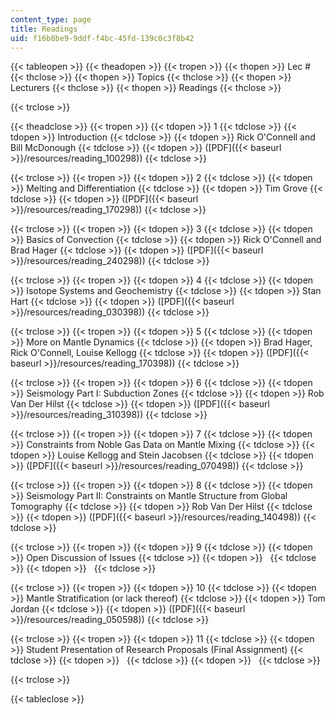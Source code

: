 ```yaml
---
content_type: page
title: Readings
uid: f16b8be9-9ddf-f4bc-45fd-139c0c3f8b42
---
```


{{< tableopen >}}
{{< theadopen >}}
{{< tropen >}}
{{< thopen >}}
Lec #
{{< thclose >}}
{{< thopen >}}
Topics
{{< thclose >}}
{{< thopen >}}
Lecturers
{{< thclose >}}
{{< thopen >}}
Readings
{{< thclose >}}

{{< trclose >}}

{{< theadclose >}}
{{< tropen >}}
{{< tdopen >}}
1
{{< tdclose >}}
{{< tdopen >}}
Introduction
{{< tdclose >}}
{{< tdopen >}}
Rick O'Connell and Bill McDonough
{{< tdclose >}}
{{< tdopen >}}
([PDF]({{< baseurl >}}/resources/reading_100298))
{{< tdclose >}}

{{< trclose >}}
{{< tropen >}}
{{< tdopen >}}
2
{{< tdclose >}}
{{< tdopen >}}
Melting and Differentiation
{{< tdclose >}}
{{< tdopen >}}
Tim Grove
{{< tdclose >}}
{{< tdopen >}}
([PDF]({{< baseurl >}}/resources/reading_170298))
{{< tdclose >}}

{{< trclose >}}
{{< tropen >}}
{{< tdopen >}}
3
{{< tdclose >}}
{{< tdopen >}}
Basics of Convection
{{< tdclose >}}
{{< tdopen >}}
Rick O'Connell and Brad Hager
{{< tdclose >}}
{{< tdopen >}}
([PDF]({{< baseurl >}}/resources/reading_240298))
{{< tdclose >}}

{{< trclose >}}
{{< tropen >}}
{{< tdopen >}}
4
{{< tdclose >}}
{{< tdopen >}}
Isotope Systems and Geochemistry
{{< tdclose >}}
{{< tdopen >}}
Stan Hart
{{< tdclose >}}
{{< tdopen >}}
([PDF]({{< baseurl >}}/resources/reading_030398))
{{< tdclose >}}

{{< trclose >}}
{{< tropen >}}
{{< tdopen >}}
5
{{< tdclose >}}
{{< tdopen >}}
More on Mantle Dynamics
{{< tdclose >}}
{{< tdopen >}}
Brad Hager, Rick O'Connell, Louise Kellogg
{{< tdclose >}}
{{< tdopen >}}
([PDF]({{< baseurl >}}/resources/reading_170398))
{{< tdclose >}}

{{< trclose >}}
{{< tropen >}}
{{< tdopen >}}
6
{{< tdclose >}}
{{< tdopen >}}
Seismology Part I: Subduction Zones
{{< tdclose >}}
{{< tdopen >}}
Rob Van Der Hilst
{{< tdclose >}}
{{< tdopen >}}
([PDF]({{< baseurl >}}/resources/reading_310398))
{{< tdclose >}}

{{< trclose >}}
{{< tropen >}}
{{< tdopen >}}
7
{{< tdclose >}}
{{< tdopen >}}
Constraints from Noble Gas Data on Mantle Mixing
{{< tdclose >}}
{{< tdopen >}}
Louise Kellogg and Stein Jacobsen
{{< tdclose >}}
{{< tdopen >}}
([PDF]({{< baseurl >}}/resources/reading_070498))
{{< tdclose >}}

{{< trclose >}}
{{< tropen >}}
{{< tdopen >}}
8
{{< tdclose >}}
{{< tdopen >}}
Seismology Part II: Constraints on Mantle Structure from Global Tomography
{{< tdclose >}}
{{< tdopen >}}
Rob Van Der Hilst
{{< tdclose >}}
{{< tdopen >}}
([PDF]({{< baseurl >}}/resources/reading_140498))
{{< tdclose >}}

{{< trclose >}}
{{< tropen >}}
{{< tdopen >}}
9
{{< tdclose >}}
{{< tdopen >}}
Open Discussion of Issues
{{< tdclose >}}
{{< tdopen >}}
 
{{< tdclose >}}
{{< tdopen >}}
 
{{< tdclose >}}

{{< trclose >}}
{{< tropen >}}
{{< tdopen >}}
10
{{< tdclose >}}
{{< tdopen >}}
Mantle Stratification (or lack thereof)
{{< tdclose >}}
{{< tdopen >}}
Tom Jordan
{{< tdclose >}}
{{< tdopen >}}
([PDF]({{< baseurl >}}/resources/reading_050598))
{{< tdclose >}}

{{< trclose >}}
{{< tropen >}}
{{< tdopen >}}
11
{{< tdclose >}}
{{< tdopen >}}
Student Presentation of Research Proposals (Final Assignment)
{{< tdclose >}}
{{< tdopen >}}
 
{{< tdclose >}}
{{< tdopen >}}
 
{{< tdclose >}}

{{< trclose >}}

{{< tableclose >}}